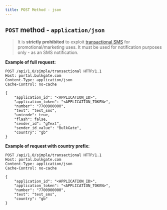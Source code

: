 ```yaml
---
title: POST Method - json
---
```


## `POST` method - `application/json`

> It is **strictly prohibited** to exploit [transactional SMS](difference-promotional-transactional-sms.md#transactional-sms) for promotional/marketing uses. It must be used for notification purposes only - as an SMS notification.

**Example of full request:**
``` http json
POST /api/1.0/simple/transactional HTTP/1.1
Host: portal.bulkgate.com
Content-Type: application/json
Cache-Control: no-cache

{
    "application_id": "<APPLICATION_ID>", 
    "application_token": "<APPLICATION_TOKEN>", 
    "number": "7700900000", 
    "text": "test_sms", 
    "unicode": true,
    "flash": false,
    "sender_id": "gText",
    "sender_id_value": "BulkGate",
    "country": "gb"
}

```

**Example of request with country prefix:**
``` http json
POST /api/1.0/simple/transactional HTTP/1.1
Host: portal.bulkgate.com
Content-Type: application/json
Cache-Control: no-cache

{
    "application_id": "<APPLICATION_ID>", 
    "application_token": "<APPLICATION_TOKEN>", 
    "number": "7700900000", 
    "text": "test_sms", 
    "country": "gb"
}
```
